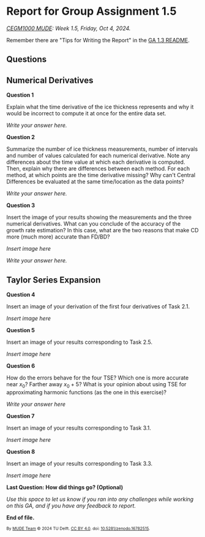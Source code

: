 # Report for Group Assignment 1.5

*[CEGM1000 MUDE](http://mude.citg.tudelft.nl/): Week 1.5, Friday, Oct 4, 2024.*

Remember there are "Tips for Writing the Report" in the [GA 1.3 README](https://mude.citg.tudelft.nl/2024/files/GA_1_3/README.html).

## Questions

## Numerical Derivatives

**Question 1**

Explain what the time derivative of the ice thickness represents and why it would be incorrect to compute it at once for the entire data set. 

_Write your answer here._

**Question 2**

Summarize the number of ice thickness measurements, number of intervals and number of values calculated for each numerical derivative. Note any differences about the time value at which each derivative is computed. Then, explain why there are differences between each method. For each method, at which points are the time derivative missing? Why can't Central Differences be evaluated at the same time/location as the data points?

_Write your answer here._

**Question 3**

Insert the image of your results showing the measurements and the three numerical derivatives. What can you conclude of the accuracy of the growth rate estimation? In this case, what are the two reasons that make CD more (much more) accurate than FD/BD?

_Insert image here_

_Write your answer here._


## Taylor Series Expansion

**Question 4**

Insert an image of your derivation of the first four derivatives of Task 2.1.

_Insert image here_

**Question 5**

Insert an image of your results corresponding to Task 2.5.

_Insert image here_

**Question 6**

How do the errors behave for the four TSE? Which one is more accurate near $x_0$? Farther away $x_0+5$? What is your opinion about using TSE for approximating harmonic functions (as the one in this exercise)?

_Write your answer here_

**Question 7**

Insert an image of your results corresponding to Task 3.1.

_Insert image here_

**Question 8**

Insert an image of your results corresponding to Task 3.3.

_Insert image here_

**Last Question: How did things go? (Optional)**

_Use this space to let us know if you ran into any challenges while working on this GA, and if you have any feedback to report._

**End of file.**

<span style="font-size: 75%">
By <a rel="MUDE" href="http://mude.citg.tudelft.nl/">MUDE Team</a> &copy; 2024 TU Delft. <a rel="license" href="http://creativecommons.org/licenses/by/4.0/">CC BY 4.0</a>. doi: <a rel="Zenodo DOI" href="https://doi.org/10.5281/zenodo.16782515">10.5281/zenodo.16782515</a>.